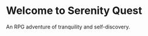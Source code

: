 
<!DOCTYPE html>
<html lang="en">
<head>
    <meta charset="UTF-8">
    <title>Serenity Quest</title>
    <meta name="description" content="Welcome to Serenity Quest, an RPG adventure of tranquility and self-discovery.">
</head>
<body>
    <h1>Welcome to Serenity Quest</h1>
    <p>An RPG adventure of tranquility and self-discovery.</p>

</body>
</html>
